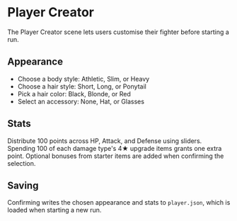 # Player Creator

The Player Creator scene lets users customise their fighter before starting a run.

## Appearance
- Choose a body style: Athletic, Slim, or Heavy
- Choose a hair style: Short, Long, or Ponytail
- Pick a hair color: Black, Blonde, or Red
- Select an accessory: None, Hat, or Glasses

## Stats
Distribute 100 points across HP, Attack, and Defense using sliders. Spending 100 of each damage type's 4★ upgrade items grants one extra point. Optional bonuses from starter items are added when confirming the selection.

## Saving
Confirming writes the chosen appearance and stats to `player.json`, which is loaded when starting a new run.
